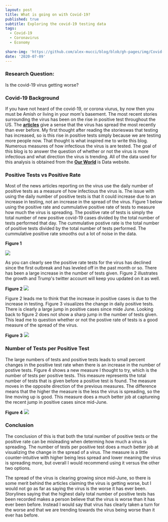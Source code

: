 ```yaml
---
layout: post
title: What is going on with Covid-19?
published: true
subtitle: Exploring the covid-19 testing data
tags:
  - Covid-19
  - Coronavirus
  - Economy
  
share-img: 'https://github.com/alex-mucci/blog/blob/gh-pages/img/Covid-19 Image.jpg'
date: '2020-07-09'
---
```


### **Research Question**: 
Is the covid-19 virus getting worse?

### Covid-19 Background
If you have not heard of the covid-19, or corona viurus, by now then you must be Amish or living in your mom's basement. The most recent stories surrounding the virus has been 
on the rise in positive test throughout the US. The [**articles**](https://edition.cnn.com/world/live-news/coronavirus-pandemic-07-08-20-intl/h_bb382d40fcd19925a2914b9f535280e5) 
give a sense that the virus has spread the most recently than ever before. My first thought after reading the storieswas that testing has increased, so is this rise in positive 
tests simply because we are testing more people now. That thought is what inspired me to write this blog. Numerous measures of how infectious the virus is are tested. The goal of 
this blog is to answer the question of whether or not the virus is more infectious and what direction the virus is trending. All of the data used for this analysis is obtained
from the [**Our World**](https://ourworldindata.org/coronavirus) is Data website. 

### Positive Tests vs Positive Rate
Most of the news articles reporting on the virus use the daily number of positive tests as a measure of how infectious the virus is. The issue with using the daily number of
positive tests is that it could increase due to an increase in testing, not an increase in the spread of the virus. Figure 1 below using the positive rate and cummulative positive
rate of tests to measure how much the virus is spreading. The positive rate of tests is simply the total number of new positive covid-19 cases divided by the total number
of tests performed that day. The cummulative postive rate is the total number of positive tests divided by the total number of tests performed. The cummulative positive rate 
smooths out a lot of noise in the data.

**Figure 1**

![]({{site.baseurl}}/img/covid_figure1.jpg)

As you can clearly see the positive rate tests for the virus has declined since the first outbreak and has leveled off in the past month or so. There has been a large increase in 
the number of tests given. Figure 2 illustrates the growth and Trump's twitter account will keep you updated on it as well. 

**Figure 2**
![]({{site.baseurl}}/img/covid_figure2.jpg)

Figure 2 leads me to think that the increase in positive cases is due to the increase in testing. Figure 3 visualizes the change in daily positive tests. There is clearly a large
jump in positive cases since mide June. Looking back to figure 2 does not show a sharp jump in the number of tests given. This lead me to question whether or not the postive rate
of tests is a good measure of the spread of the virus. 

**Figure 3**
![]({{site.baseurl}}/img/covid_figure3.jpg)


### Number of Tests per Positive Test
The large numbers of tests and positive tests leads to small percent changes in the positive test rate when there is an increase in the number of postive tests. Figure 4 shows 
a new measure I thought to try, which is the number of tests per positive tests. This measure represents the total number of tests that is given before a positive test is found. 
The measure moves in the opposite direction of the previous measures. The difference means that the higher the measure is the less the virus is spreading, so the line moving up is
good. This measure does a much better job at captureing the recent jump in positive cases since mid-June. 

**Figure 4**
![]({{site.baseurl}}/img/covid_figure4.jpg)


### Conclusion
The conclusion of this is that both the total number of positive tests or the positive rate can be misleading when determing how much a virus is spreading. The number of tests
 per positive test does a much better job at visualizing the change in the spread of a virus. The measure is a little counter-intuitive with higher being less spread and lower
 meaning the virus is spreading more, but overall I would recommend using it versus the other two options. 
 
 The spread of the virus is clearing growing since mid-June, so there is some merit behind the articles claiming the virus is getting worse, but I would not go as far as saying 
 the virus is the worse it has ever been. Storylines saying that the highest daily total number of positive tests has been recorded makes a person believe that the virus is worse
 than it has ever been before. Instead I would say that virus has clearly taken a turn for the worse and that we are trending towards the virus being worse than it ever has before. 

